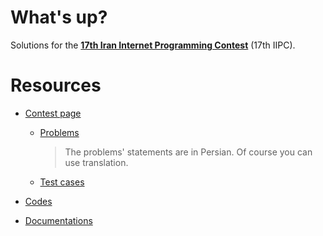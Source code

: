 # What's up?

Solutions for the [**17th Iran Internet Programming Contest**](https://icpc.ir/2019/internet-contest) (17th IIPC).

# Resources

- [Contest page](https://icpc.ir/2019/internet-contest)

  - [Problems](https://icpc.ir/2019/iipc/P98.pdf)

  	> The problems' statements are in Persian. Of course you can use translation.

  - [Test cases](https://icpc.ir/2019/iipc/TD98.zip)

- [Codes](src)

- [Documentations](docs)
